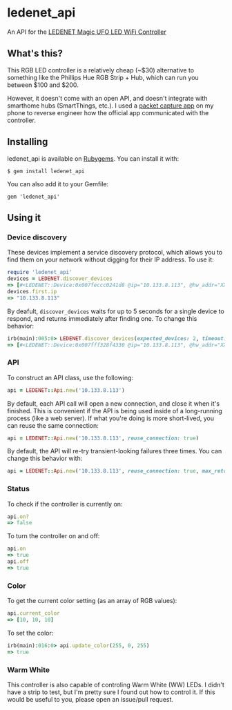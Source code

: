 # ledenet_api
An API for the [LEDENET Magic UFO LED WiFi Controller](http://amzn.com/B00MDKOSN0)

## What's this?
This RGB LED controller is a relatively cheap (~$30) alternative to something like the Phillips Hue RGB Strip + Hub, which can run you between $100 and $200. 

However, it doesn't come with an open API, and doesn't integrate with smarthome hubs (SmartThings, etc.). I used a [packet capture app](https://play.google.com/store/apps/details?id=app.greyshirts.sslcapture&hl=en) on my phone to reverse engineer how the official app communicated with the controller.

## Installing

ledenet_api is available on [Rubygems](https://rubygems.org). You can install it with:

```
$ gem install ledenet_api
```

You can also add it to your Gemfile:

```
gem 'ledenet_api'
```

## Using it

### Device discovery

These devices implement a service discovery protocol, which allows you to find them on your network without digging for their IP address. To use it:

```ruby
require 'ledenet_api'
devices = LEDENET.discover_devices
=> [#<LEDENET::Device:0x007feccc0241d8 @ip="10.133.8.113", @hw_addr="XXXXXXXXXXXX", @model="HF-LPB100-ZJ200">]
devices.first.ip
=> "10.133.8.113"
```

By deafult, `discover_devices` waits for up to 5 seconds for a single device to respond, and returns immediately after finding one. To change this behavior:

```ruby
irb(main):005:0> LEDENET.discover_devices(expected_devices: 2, timeout: 1)
=> [#<LEDENET::Device:0x007fff328f4330 @ip="10.133.8.113", @hw_addr="XXXXXXXXXXXX", @model="HF-LPB100-ZJ200">]
```

### API

To construct an API class, use the following:

```ruby
api = LEDENET::Api.new('10.133.8.113')
```

By default, each API call will open a new connection, and close it when it's finished. This is convenient if the API is being used inside of a long-running process (like a web server). If what you're doing is more short-lived, you can reuse the same connection:

```ruby
api = LEDENET::Api.new('10.133.8.113', reuse_connection: true)
```

By default, the API will re-try transient-looking failures three times. You can change this behavior with:

```ruby
api = LEDENET::Api.new('10.133.8.113', reuse_connection: true, max_retries: 0)
```

### Status

To check if the controller is currently on:

```ruby
api.on?
=> false
```

To turn the controller on and off:

```ruby
api.on
=> true
api.off
=> true
```

### Color

To get the current color setting (as an array of RGB values):

```ruby
api.current_color
=> [10, 10, 10]
```

To set the color:

```ruby
irb(main):016:0> api.update_color(255, 0, 255)
=> true
```

### Warm White

This controller is also capable of controling Warm White (WW) LEDs. I didn't have a strip to test, but I'm pretty sure I found out how to control it. If this would be useful to you, please open an issue/pull request.

